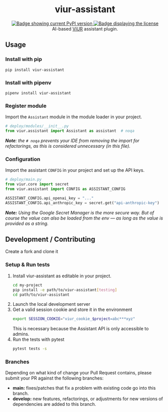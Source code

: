 <div align="center">
    <!-- TODO: <img src="https://github.com/viur-framework/viur-artwork/raw/main/icons/icon-assistant.svg" height="196" alt="A hexagonal logo of Assistant" title="Assistant logo"/> -->
    <h1>viur-assistant</h1>
    <a href="https://pypi.org/project/viur-assistant/">
        <img alt="Badge showing current PyPI version" title="PyPI" src="https://img.shields.io/pypi/v/viur-assistant">
    </a>
    <a href="LICENSE">
        <img src="https://img.shields.io/github/license/viur-framework/viur-assistant" alt="Badge displaying the license" title="License badge">
    </a>
    <br>
    AI-based <a href="https://www.viur.dev">ViUR</a> assistant plugin.
</div>

## Usage

### Install with pip

```
pip install viur-assistant
```

### Install with pipenv

```
pipenv install viur-assistant
```

### Register module

Import the `Assistant` module in the module loader in your project.

```python
# deploy/modules/__init__.py
from viur.assistant import Assistant as assistant  # noqa
```

_**Note**: the `# noqa` prevents your IDE from removing the import for refactorings,
as this is considered unnecessary (in this file)._

### Configuration

Import the assistant `CONFIG` in your project and set up the API keys.

```python
# deploy/main.py
from viur.core import secret
from viur.assistant import CONFIG as ASSISTANT_CONFIG

ASSISTANT_CONFIG.api_openai_key = "..."
ASSISTANT_CONFIG.api_anthropic_key = secret.get("api-anthropic-key")
```

_**Note:** Using the Google Secret Manager is the more secure way.
But of course the value can also be loaded from the env
— as long as the value is provided as a string._

## Development / Contributing

Create a fork and clone it

### Setup & Run tests

1. Install viur-assistant as editable in your project.
   ```sh
   cd my-project
   pip install -e path/to/viur-assistant[testing]
   cd path/to/viur-assistant
   ```
2. Launch the local development server
3. Get a valid session cookie and store it in the environment
   ```sh
   export SESSION_COOKIE="viur_cookie_$project=abc***xyz"
   ```
   This is necessary because the Assistant API is only accessible to admins.
4. Run the tests with pytest
   ```sh
   pytest tests -s
   ```

### Branches

Depending on what kind of change your Pull Request contains, please submit your PR against the following branches:

* **main:**
  fixes/patches that fix a problem with existing code go into this branch.
* **develop:**
  new features, refactorings, or adjustments for new versions of dependencies are added to this branch.

